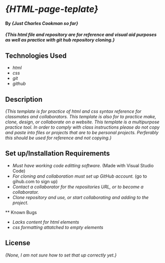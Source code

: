 # _{HTML-page-teplate}_

#### By _**{Just Charles Cookman so far}**_

#### _{This html file and repository are for reference and visual aid purposes as well as practice with git hub repository cloning.}_

## Technologies Used

* _html_
* _css_
* _git_
* _github_

## Description

_{This template is for practice of html and css syntax reference for classmates and collaborators. This template is also for to practice make, clone, design, or collaborate on a website. This template is a multipurpose practice tool. In order to comply with class instructions please do not copy and paste into files or projects that are to be personal projects. Perferably this should be used for reference and not copying.}_

## Set up/Installation Requirements

* _Must have working code editting software._ (Made with Visual Studio Code)
* _For cloning and collaboration must set up GitHub account._ (go to gihub.com to sign up)
* _Contact a collaborator for the repositories URL, or to become a collaborator._
* _Clone repository and use, or start collaborating and adding to the project._

** Known Bugs

* _Lacks content for html elements_
* _css formatting attatched to empty elements_

## License

_{None, I am not sure how to set that up correctly yet.}_